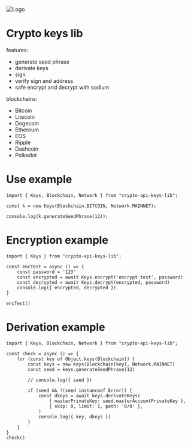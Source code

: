 ![Logo](https://i.postimg.cc/xCtC038W/ilink.png)

# Crypto keys lib

features:
- generate seed phrase
- derivate keys
- sign
- verify sign and address
- safe encrypt and decrypt with sodium 

blockchains:
 - Bitcoin
 - Litecoin
 - Dogecoin
 - Ethereum
 - EOS
 - Ripple
 - Dashcoin
 - Polkadot

# Use example
```
import { Keys, Blockchain, Network } from "crypto-api-keys-lib";

const k = new Keys(Blockchain.BITCOIN, Network.MAINNET);

console.log(k.generateSeedPhrase(12));
```

# Encryption example
```
import { Keys } from "crypto-api-keys-lib";

const encTest = async () => {
    const password = '123'
    const encrypted = await Keys.encrypt('encrypt test', password)
    const decrypted = await Keys.decrypt(encrypted, password)
    console.log({ encrypted, decrypted })
}

encTest()
```

# Derivation example
```
import { Keys, Blockchain, Network } from "crypto-api-keys-lib";

const check = async () => {
    for (const key of Object.keys(Blockchain)) {
        const keys = new Keys(Blockchain[key], Network.MAINNET)
        const seed = keys.generateSeedPhrase(12)

        // console.log({ seed })

        if (seed && !(seed instanceof Error)) {
            const dkeys = await keys.derivateKeys(
                { masterPrivateKey: seed.masterAccountPrivateKey },
                { skip: 0, limit: 1, path: '0/0' },
            )
            console.log({ key, dkeys })
        }
    }
}
check()
```

